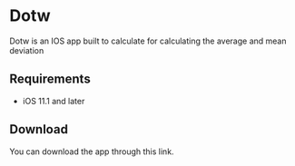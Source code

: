 # Dotw
Dotw is an IOS app built to calculate for calculating the average and mean deviation
## Requirements
- iOS 11.1 and later
## Download
You can download the app through this link.

